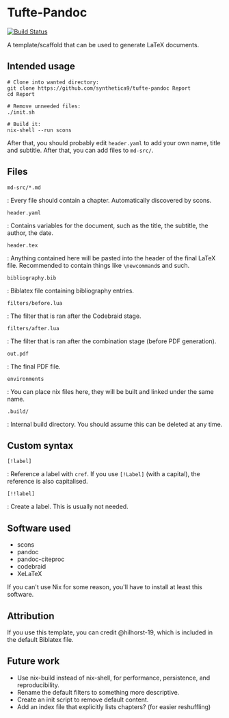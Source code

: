 # Tufte-Pandoc

[![Build Status](https://travis-ci.org/Synthetica9/tufte-pandoc.svg?branch=master)](https://travis-ci.org/Synthetica9/tufte-pandoc)

A template/scaffold that can be used to generate LaTeX documents.

## Intended usage

    # Clone into wanted directory:
    git clone https://github.com/synthetica9/tufte-pandoc Report
    cd Report

    # Remove unneeded files:
    ./init.sh

    # Build it:
    nix-shell --run scons

After that, you should probably edit `header.yaml` to add your own name, title and subtitle.
After that, you can add files to `md-src/`.

## Files

`md-src/*.md`

: Every file should contain a chapter.
  Automatically discovered by scons.

`header.yaml`

: Contains variables for the document, such as the title, the subtitle, the author, the date.

`header.tex`

: Anything contained here will be pasted into the header of the final LaTeX file.
  Recommended to contain things like `\newcommand`s and such.

`bibliography.bib`

: Biblatex file containing bibliography entries.

`filters/before.lua`

: The filter that is ran after the Codebraid stage.

`filters/after.lua`

: The filter that is ran after the combination stage (before PDF generation).

`out.pdf`

: The final PDF file.

`environments`

: You can place nix files here, they will be built and linked under the same name.

`.build/`

: Internal build directory.
  You should assume this can be deleted at any time.

## Custom syntax

`[!label]`

: Reference a label with `cref`.
  If you use `[!Label]` (with a capital), the reference is also capitalised.

`[!!label]`

: Create a label.
  This is usually not needed.

## Software used

* scons
* pandoc
* pandoc-citeproc
* codebraid
* XeLaTeX

If you can't use Nix for some reason, you'll have to install at least this software.

## Attribution

If you use this template, you can credit @hilhorst-19, which is included in the default Biblatex file.

## Future work

* Use nix-build instead of nix-shell, for performance, persistence, and reproducibility.
* Rename the default filters to something more descriptive.
* Create an init script to remove default content.
* Add an index file that explicitly lists chapters? (for easier reshuffling)
